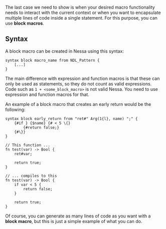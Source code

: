 The last case we need to show is when your desired macro functionality needs to interact with the current context or when
you want to encapsulate multiple lines of code inside a single statement. For this purpose, you can use **block macros**.

## Syntax

A block macro can be created in Nessa using this syntax:

```
syntax block macro_name from NDL_Pattern {
    [...]
}
```

The main difference with expression and function macros is that these can only be used as statements, so they do not count as valid expressions.
Code such as `1 + <some_block_macro>` is not valid Nessa. You need to use expression and function macros for that.

An example of a block macro that creates an early return would be the following:

```
syntax block early_return from "ret#" Arg(1{l}, name) ";" {
    {#if } {$name} {# < 5 \{}
        {#return false;}
    {#\}}
}

// This function ...
fn test(var) -> Bool {
    ret#var;

    return true;
}

// ... compiles to this
fn test(var) -> Bool {
    if var < 5 {
        return false;
    }

    return true;
}
```

Of course, you can generate as many lines of code as you want with a **block macro**, but this is just a simple example of what you can do.